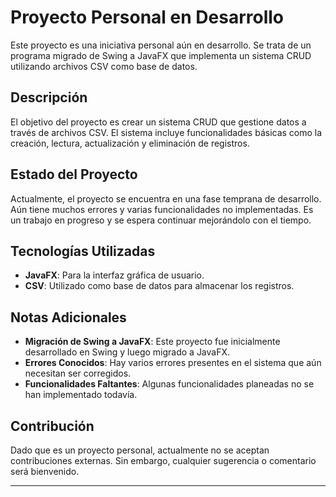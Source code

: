 # Proyecto Personal en Desarrollo

Este proyecto es una iniciativa personal aún en desarrollo. Se trata de un programa migrado de Swing a JavaFX que implementa un sistema CRUD utilizando archivos CSV como base de datos.

## Descripción

El objetivo del proyecto es crear un sistema CRUD que gestione datos a través de archivos CSV. El sistema incluye funcionalidades básicas como la creación, lectura, actualización y eliminación de registros.

## Estado del Proyecto

Actualmente, el proyecto se encuentra en una fase temprana de desarrollo. Aún tiene muchos errores y varias funcionalidades no implementadas. Es un trabajo en progreso y se espera continuar mejorándolo con el tiempo.

## Tecnologías Utilizadas

- **JavaFX**: Para la interfaz gráfica de usuario.
- **CSV**: Utilizado como base de datos para almacenar los registros.

## Notas Adicionales

- **Migración de Swing a JavaFX**: Este proyecto fue inicialmente desarrollado en Swing y luego migrado a JavaFX.
- **Errores Conocidos**: Hay varios errores presentes en el sistema que aún necesitan ser corregidos.
- **Funcionalidades Faltantes**: Algunas funcionalidades planeadas no se han implementado todavía.

## Contribución

Dado que es un proyecto personal, actualmente no se aceptan contribuciones externas. Sin embargo, cualquier sugerencia o comentario será bienvenido.

---